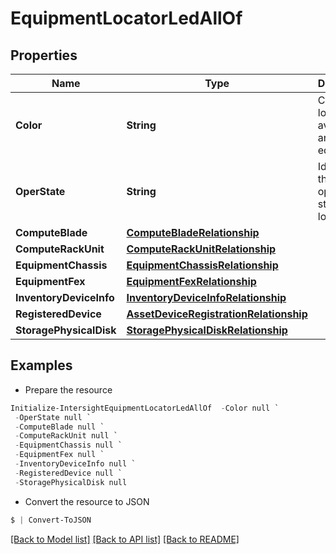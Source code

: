 # EquipmentLocatorLedAllOf
## Properties

Name | Type | Description | Notes
------------ | ------------- | ------------- | -------------
**Color** | **String** | Color of the locatorled available on an equipment. | [optional] [readonly] 
**OperState** | **String** | Identifies the operational state of locatorled. | [optional] [readonly] 
**ComputeBlade** | [**ComputeBladeRelationship**](ComputeBladeRelationship.md) |  | [optional] 
**ComputeRackUnit** | [**ComputeRackUnitRelationship**](ComputeRackUnitRelationship.md) |  | [optional] 
**EquipmentChassis** | [**EquipmentChassisRelationship**](EquipmentChassisRelationship.md) |  | [optional] 
**EquipmentFex** | [**EquipmentFexRelationship**](EquipmentFexRelationship.md) |  | [optional] 
**InventoryDeviceInfo** | [**InventoryDeviceInfoRelationship**](InventoryDeviceInfoRelationship.md) |  | [optional] 
**RegisteredDevice** | [**AssetDeviceRegistrationRelationship**](AssetDeviceRegistrationRelationship.md) |  | [optional] 
**StoragePhysicalDisk** | [**StoragePhysicalDiskRelationship**](StoragePhysicalDiskRelationship.md) |  | [optional] 

## Examples

- Prepare the resource
```powershell
Initialize-IntersightEquipmentLocatorLedAllOf  -Color null `
 -OperState null `
 -ComputeBlade null `
 -ComputeRackUnit null `
 -EquipmentChassis null `
 -EquipmentFex null `
 -InventoryDeviceInfo null `
 -RegisteredDevice null `
 -StoragePhysicalDisk null
```

- Convert the resource to JSON
```powershell
$ | Convert-ToJSON
```

[[Back to Model list]](../README.md#documentation-for-models) [[Back to API list]](../README.md#documentation-for-api-endpoints) [[Back to README]](../README.md)

